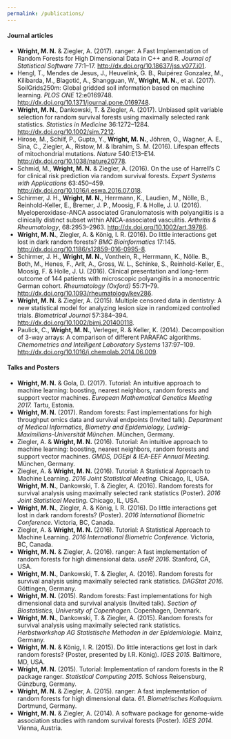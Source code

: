 ```yaml
---
permalink: /publications/
---
```


#### Journal articles
* **Wright, M. N.** & Ziegler, A. (2017). ranger: A Fast Implementation of Random Forests for High Dimensional Data in C++ and R. *Journal of Statistical Software* 77:1–17. http://dx.doi.org/10.18637/jss.v077.i01.
* Hengl, T., Mendes de Jesus, J., Heuvelink, G. B., Ruipérez Gonzalez, M., Kilibarda, M., Blagotić, A., Shangguan, W., **Wright, M. N.**, et al. (2017). SoilGrids250m: Global gridded soil information based on machine learning. *PLOS ONE* 12:e0169748. http://dx.doi.org/10.1371/journal.pone.0169748.
* **Wright, M. N.**, Dankowski, T. & Ziegler, A. (2017). Unbiased split variable selection for random survival forests using maximally selected rank statistics. *Statistics in Medicine* 36:1272–1284. http://dx.doi.org/10.1002/sim.7212.
* Hirose, M., Schilf, P., Gupta, Y., **Wright, M. N.**, Jöhren, O., Wagner, A. E., Sina, C., Ziegler, A., Ristow, M. & Ibrahim, S. M. (2016). Lifespan effects of mitochondrial mutations. *Nature* 540:E13–E14. http://dx.doi.org/10.1038/nature20778.
* Schmid, M., **Wright, M. N.** & Ziegler, A. (2016). On the use of Harrell’s C for clinical risk prediction via random survival forests. *Expert Systems with Applications* 63:450–459. http://dx.doi.org/10.1016/j.eswa.2016.07.018.
* Schirmer, J. H., **Wright, M. N.**, Herrmann, K., Laudien, M., Nölle, B., Reinhold-Keller, E., Bremer, J. P., Moosig, F. & Holle, J. U. (2016). Myeloperoxidase-ANCA associated Granulomatosis with polyangiitis is a clinically distinct subset within ANCA-associated vasculitis. *Arthritis & Rheumatology*, 68:2953–2963. http://dx.doi.org/10.1002/art.39786.
* **Wright, M. N.**, Ziegler, A. & König, I. R. (2016). Do little interactions get lost in dark random forests? *BMC Bioinformatics* 17:145. http://dx.doi.org/10.1186/s12859-016-0995-8.
* Schirmer, J. H., **Wright, M. N.**, Vonthein, R., Herrmann, K., Nölle. B., Both, M., Henes, F., Arlt, A., Gross, W. L., Schinke, S., Reinhold-Keller, E., Moosig, F. & Holle, J. U. (2016). Clinical presentation and long-term outcome of 144 patients with microscopic polyangiitis in a monocentric German cohort. *Rheumatology (Oxford)* 55:71–79. http://dx.doi.org/10.1093/rheumatology/kev286.
* **Wright, M. N.** & Ziegler, A. (2015). Multiple censored data in dentistry: A new statistical model for analyzing lesion size in randomized controlled trials. *Biometrical Journal* 57:384–394. http://dx.doi.org/10.1002/bimj.201400118.
* Paulick, C., **Wright, M. N.**, Verleger, R. & Keller, K. (2014). Decomposition of 3-way arrays: A comparison of different PARAFAC algorithms. *Chemometrics and Intelligent Laboratory Systems* 137:97–109. http://dx.doi.org/10.1016/j.chemolab.2014.06.009.
 
#### Talks and Posters
* **Wright, M. N.** & Gola, D. (2017). Tutorial: An intuitive approach to machine learning: boosting, nearest neighbors, random forests and support vector machines. *European Mathematical Genetics Meeting 2017.* Tartu, Estonia.
* **Wright, M. N.** (2017). Random forests: Fast implementations for high throughput omics data and survival endpoints (Invited talk). *Department of Medical Informatics, Biometry and Epidemiology, Ludwig-Maximilians-Universität München.* München, Germany.
* Ziegler, A. & **Wright, M. N.** (2016). Tutorial: An intuitive approach to machine learning: boosting, nearest neighbors, random forests and support vector machines. *GMDS, DGEpi & IEA-EEF Annual Meeting.* München, Germany.
* Ziegler, A. & **Wright, M. N.** (2016). Tutorial: A Statistical Approach to Machine Learning. *2016 Joint Statistical Meeting.* Chicago, IL, USA.
**Wright, M. N.**, Dankowski, T. & Ziegler, A. (2016). Random forests for survival analysis using maximally selected rank statistics (Poster). *2016 Joint Statistical Meeting.* Chicago, IL, USA.
* **Wright, M. N.**, Ziegler, A. & König, I. R. (2016). Do little interactions get lost in dark random forests? (Poster). *2016 International Biometric Conference.* Victoria, BC, Canada.
* Ziegler, A. & **Wright, M. N.** (2016). Tutorial: A Statistical Approach to Machine Learning. *2016 International Biometric Conference.* Victoria, BC, Canada.
* **Wright, M. N.** & Ziegler, A. (2016). ranger: A fast implementation of random forests for high dimensional
data. *useR! 2016.* Stanford, CA, USA.
* **Wright, M. N.**, Dankowski, T. & Ziegler, A. (2016). Random forests for survival analysis using maximally selected rank statistics. *DAGStat 2016.* Göttingen, Germany.
* **Wright, M. N.** (2015). Random forests: Fast implementations for high dimensional data and survival analysis (Invited talk). *Section of Biostatistics, University of Copenhagen.* Copenhagen, Denmark.
* **Wright, M. N.**, Dankowski, T. & Ziegler, A. (2015). Random forests for survival analysis using maximally selected rank statistics. *Herbstworkshop AG Statistische Methoden in der Epidemiologie.* Mainz, Germany.
* **Wright, M. N.** & König, I. R. (2015). Do little interactions get lost in dark random forests? (Poster, presented by I.R. König). *IGES 2015.* Baltimore, MD, USA.
* **Wright, M. N.** (2015). Tutorial: Implementation of random forests in the R package ranger. *Statistical Computing 2015.* Schloss Reisensburg, Günzburg, Germany.
* **Wright, M. N.** & Ziegler, A. (2015). ranger: A fast implementation of random forests for high dimensional data. *61. Biometrisches Kolloquium.* Dortmund, Germany.
* **Wright, M. N.** & Ziegler, A. (2014). A software package for genome-wide association studies with random survival forests (Poster). *IGES 2014.* Vienna, Austria.
 